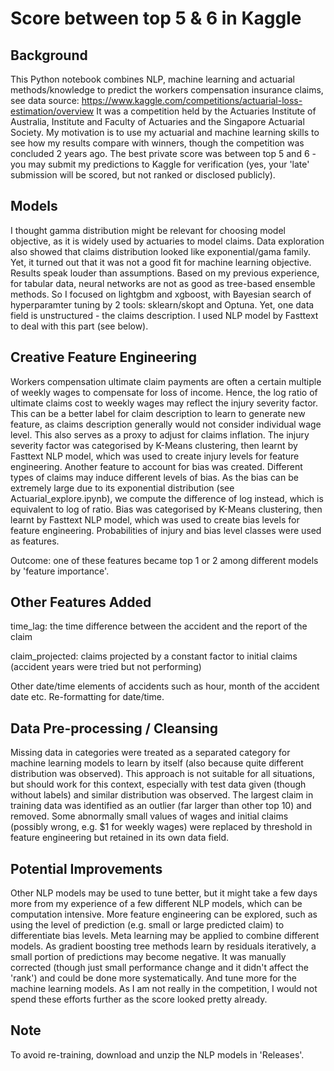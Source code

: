 # Score between top 5 & 6 in Kaggle

## Background
This Python notebook combines NLP, machine learning and actuarial methods/knowledge to predict the workers compensation insurance claims, see data source: https://www.kaggle.com/competitions/actuarial-loss-estimation/overview
It was a competition held by the Actuaries Institute of Australia, Institute and Faculty of Actuaries and the Singapore Actuarial Society.
My motivation is to use my actuarial and machine learning skills to see how my results compare with winners, though the competition was concluded 2 years ago. The best private score was between top 5 and 6 - you may submit my predictions to Kaggle for verification (yes, your 'late' submission will be scored, but not ranked or disclosed publicly).

## Models
I thought gamma distribution might be relevant for choosing model objective, as it is widely used by actuaries to model claims. Data exploration also showed that claims distribution looked like exponential/gama family. Yet, it turned out that it was not a good fit for machine learning objective. Results speak louder than assumptions. Based on my previous experience, for tabular data, neural networks are not as good as tree-based ensemble methods. So I focused on lightgbm and xgboost, with Bayesian search of hyperparamter tuning by 2 tools: sklearn/skopt and Optuna. Yet, one data field is unstructured - the claims description. I used NLP model by Fasttext to deal with this part (see below). 

## Creative Feature Engineering
Workers compensation ultimate claim payments are often a certain multiple of weekly wages to compensate for loss of income. Hence, the log ratio of ultimate claims cost to weekly wages may reflect the injury severity factor. This can be a better label for claim description to learn to generate new feature, as claims description generally would not consider individual wage level. This also serves as a proxy to adjust for claims inflation. The injury severity factor was categorised by K-Means clustering, then learnt by Fasttext NLP model, which was used to create injury levels for feature engineering.
Another feature to account for bias was created. Different types of claims may induce different levels of bias. As the bias can be extremely large due to its exponential distribution (see Actuarial_explore.ipynb), we compute the difference of log instead, which is equivalent to log of ratio.  Bias was categorised by K-Means clustering, then learnt by Fasttext NLP model, which was used to create bias levels for feature engineering.
Probabilities of injury and bias level classes were used as features.

Outcome: one of these features became top 1 or 2 among different models by 'feature importance'.

## Other Features Added
time_lag: the time difference between the accident and the report of the claim

claim_projected: claims projected by a constant factor to initial claims (accident years were tried but not performing)

Other date/time elements of accidents such as hour, month of the accident date etc. Re-formatting for date/time.

## Data Pre-processing / Cleansing
Missing data in categories were treated as a separated category for machine learning models to learn by itself (also because quite different distribution was observed). This approach is not suitable for all situations, but should work for this context, especially with test data given (though without labels) and similar distribution was observed. The largest claim in training data was identified as an outlier (far larger than other top 10) and removed. Some abnormally small values of wages and initial claims (possibly wrong, e.g. $1 for weekly wages) were replaced by threshold in feature engineering but retained in its own data field.

## Potential Improvements
Other NLP models may be used to tune better, but it might take a few days more from my experience of a few different NLP models, which can be computation intensive. More feature engineering can be explored, such as using the level of prediction (e.g. small or large predicted claim) to differentiate bias levels. Meta learning may be applied to combine different models. As gradient boosting tree methods learn by residuals iteratively, a small portion of predictions may become negative. It was manually corrected (though just small performance change and it didn't affect the 'rank') and could be done more systematically. And tune more for the machine learning models. As I am not really in the competition, I would not spend these efforts further as the score looked pretty already.

## Note
To avoid re-training, download and unzip the NLP models in 'Releases'.


